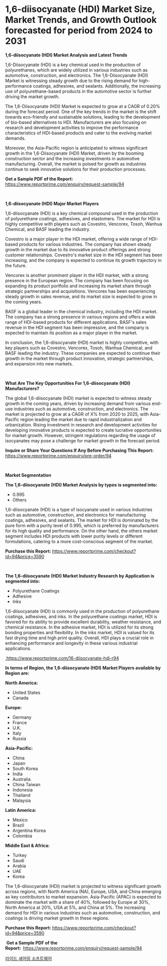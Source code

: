 <p><h1>1,6-diisocyanate (HDI) Market Size, Market Trends, and Growth Outlook forecasted for period from 2024 to 2031</h1></p><p><strong>1,6-diisocyanate (HDI) Market Analysis and Latest Trends</strong></p>
<p><p>1,6-Diisocyanate (HDI) is a key chemical used in the production of polyurethanes, which are widely utilized in various industries such as automotive, construction, and electronics. The 1,6-Diisocyanate (HDI) Market is witnessing steady growth due to the rising demand for high-performance coatings, adhesives, and sealants. Additionally, the increasing use of polyurethane-based products in the automotive sector is further driving the market growth.</p><p>The 1,6-Diisocyanate (HDI) Market is expected to grow at a CAGR of 0.20% during the forecast period. One of the key trends in the market is the shift towards eco-friendly and sustainable solutions, leading to the development of bio-based alternatives to HDI. Manufacturers are also focusing on research and development activities to improve the performance characteristics of HDI-based products and cater to the evolving market demands.</p><p>Moreover, the Asia-Pacific region is anticipated to witness significant growth in the 1,6-Diisocyanate (HDI) Market, driven by the booming construction sector and the increasing investments in automotive manufacturing. Overall, the market is poised for growth as industries continue to seek innovative solutions for their production processes.</p></p>
<p><strong>Get a Sample PDF of the Report:&nbsp;</strong> <a href="https://www.reportprime.com/enquiry/request-sample/94">https://www.reportprime.com/enquiry/request-sample/94</a></p>
<p>&nbsp;</p>
<p><strong>1,6-diisocyanate (HDI) Major Market Players</strong></p>
<p><p>1,6-diisocyanate (HDI) is a key chemical compound used in the production of polyurethane coatings, adhesives, and elastomers. The market for HDI is highly competitive with players such as Covestro, Vencorex, Tosoh, Wanhua Chemical, and BASF leading the industry.</p><p>Covestro is a major player in the HDI market, offering a wide range of HDI-based products for various industries. The company has shown steady growth in the market due to its innovative product offerings and strong customer relationships. Covestro's market size in the HDI segment has been increasing, and the company is expected to continue its growth trajectory in the future.</p><p>Vencorex is another prominent player in the HDI market, with a strong presence in the European region. The company has been focusing on expanding its product portfolio and increasing its market share through strategic partnerships and acquisitions. Vencorex has been experiencing steady growth in sales revenue, and its market size is expected to grow in the coming years.</p><p>BASF is a global leader in the chemical industry, including the HDI market. The company has a strong presence in various regions and offers a wide range of HDI-based products for different applications. BASF's sales revenue in the HDI segment has been impressive, and the company is expected to maintain its position as a major player in the market.</p><p>In conclusion, the 1,6-diisocyanate (HDI) market is highly competitive, with key players such as Covestro, Vencorex, Tosoh, Wanhua Chemical, and BASF leading the industry. These companies are expected to continue their growth in the market through product innovation, strategic partnerships, and expansion into new markets.</p></p>
<p>&nbsp;</p>
<p><strong>What Are The Key Opportunities For 1,6-diisocyanate (HDI) Manufacturers?</strong></p>
<p><p>The global 1,6-diisocyanate (HDI) market is expected to witness steady growth in the coming years, driven by increasing demand from various end-use industries such as automotive, construction, and electronics. The market is projected to grow at a CAGR of X% from 2020 to 2025, with Asia-Pacific region leading the market due to rapid industrialization and urbanization. Rising investment in research and development activities for developing innovative products is expected to create lucrative opportunities for market growth. However, stringent regulations regarding the usage of isocyanates may pose a challenge for market growth in the forecast period.</p></p>
<p><strong>Inquire or Share Your Questions If Any Before Purchasing This Report:</strong> <a href="https://www.reportprime.com/enquiry/pre-order/94">https://www.reportprime.com/enquiry/pre-order/94</a></p>
<p>&nbsp;</p>
<p><strong>Market Segmentation</strong></p>
<p><strong>The 1,6-diisocyanate (HDI) Market Analysis by types is segmented into:</strong></p>
<p><ul><li>0.995</li><li>Others</li></ul></p>
<p><p>1,6-diisocyanate (HDI) is a type of isocyanate used in various industries such as automotive, construction, and electronics for manufacturing coatings, adhesives, and sealants. The market for HDI is dominated by the pure form with a purity level of 0.995, which is preferred by manufacturers for its high quality and performance. On the other hand, the others market segment includes HDI products with lower purity levels or different formulations, catering to a more cost-conscious segment of the market.</p></p>
<p><strong>Purchase this Report:&nbsp;</strong><a href="https://www.reportprime.com/checkout?id=94&price=3590">https://www.reportprime.com/checkout?id=94&price=3590</a></p>
<p>&nbsp;</p>
<p><strong>The 1,6-diisocyanate (HDI) Market Industry Research by Application is segmented into:</strong></p>
<p><ul><li>Polyurethane Coatings</li><li>Adhesive</li><li>Inks</li></ul></p>
<p><p>1,6-diisocyanate (HDI) is commonly used in the production of polyurethane coatings, adhesives, and inks. In the polyurethane coatings market, HDI is favored for its ability to provide excellent durability, weather resistance, and chemical resistance. In the adhesive market, HDI is utilized for its strong bonding properties and flexibility. In the inks market, HDI is valued for its fast drying time and high print quality. Overall, HDI plays a crucial role in enhancing performance and longevity in these various industrial applications.</p></p>
<p><a href="https://www.reportprime.com/16-diisocyanate-hdi-r94">&nbsp;https://www.reportprime.com/16-diisocyanate-hdi-r94</a></p>
<p><strong>In terms of Region, the 1,6-diisocyanate (HDI) Market Players available by Region are:</strong></p>
<p>
    <p> <strong> North America: </strong>
        <ul>
            <li>United States</li>
            <li>Canada</li>
        </ul>
        </p> 
    <p> <strong> Europe: </strong>
        <ul>
            <li>Germany</li>
            <li>France</li>
            <li>U.K.</li>
            <li>Italy</li>
            <li>Russia</li>
        </ul>
        </p> 
    <p> <strong> Asia-Pacific: </strong>
        <ul>
            <li>China</li>
            <li>Japan</li>
            <li>South Korea</li>
            <li>India</li>
            <li>Australia</li>
            <li>China Taiwan</li>
            <li>Indonesia</li>
            <li>Thailand</li>
            <li>Malaysia</li>
        </ul>
        </p> 
    <p> <strong> Latin America: </strong>
        <ul>
            <li>Mexico</li>
            <li>Brazil</li>
            <li>Argentina Korea</li>
            <li>Colombia</li>
        </ul>
        </p> 
    <p> <strong> Middle East & Africa: </strong>
        <ul>
            <li>Turkey</li>
            <li>Saudi</li>
            <li>Arabia</li>
            <li>UAE</li>
            <li>Korea</li>
        </ul>
    </p>
    </p>
<p><p>The 1,6-diisocyanate (HDI) market is projected to witness significant growth across regions, with North America (NA), Europe, USA, and China emerging as key contributors to market expansion. Asia-Pacific (APAC) is expected to dominate the market with a share of 40%, followed by Europe at 30%, North America at 20%, USA at 5%, and China at 5%. The increasing demand for HDI in various industries such as automotive, construction, and coatings is driving market growth in these regions.</p></p>
<p><strong>Purchase this Report: </strong><a href="https://www.reportprime.com/checkout?id=94&price=3590">https://www.reportprime.com/checkout?id=94&price=3590</a></p>
<p>&nbsp;<strong>Get a Sample PDF of the Report:&nbsp;&nbsp;</strong><a href="https://www.reportprime.com/enquiry/request-sample/94">https://www.reportprime.com/enquiry/request-sample/94</a></p>
<p><strong></strong></p>
<p><p><a href="https://medium.com/@trevorkruvalis5678/%EA%B8%80%EB%A1%9C%EB%B2%8C-%EB%9D%BC%EC%9D%B4%EB%93%9C-%EC%89%90%EC%96%B4%EB%A7%81-%EC%86%8C%ED%94%84%ED%8A%B8%EC%9B%A8%EC%96%B4-%EC%8B%9C%EC%9E%A5%EC%9D%80-2024%EB%85%84%EB%B6%80%ED%84%B0-2031%EB%85%84%EA%B9%8C%EC%A7%80%EC%9D%98-%EA%B8%B0%EA%B0%84-%EB%8F%99%EC%95%88-9-5-%EC%9D%98-%EC%97%B0%ED%8F%89%EA%B7%A0-%EC%84%B1%EC%9E%A5%EB%A5%A0-cagr-%EB%A1%9C-%EC%84%B1%EC%9E%A5%ED%95%A0-%EA%B2%83%EC%9C%BC%EB%A1%9C-%EC%98%88%EC%B8%A1%EB%90%A9%EB%8B%88%EB%8B%A4-4cf869ecd21d">라이드 셰어링 소프트웨어</a></p></p>